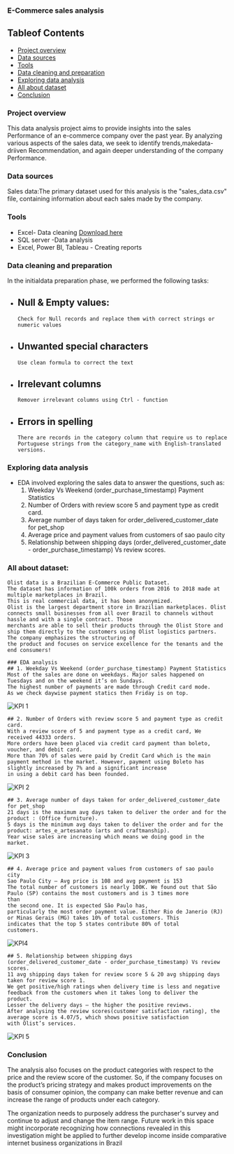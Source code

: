 ### E-Commerce sales analysis

## Tableof Contents

- [Project overview](#project-overview)
- [Data sources](#data-sources)
- [Tools](#tools)
- [Data cleaning and preparation](#data-cleaning-and-preparation)
- [Exploring data analysis](#exploring-data-analysis)
- [All about dataset](#all-about-dataset)
- [Conclusion](#conclusion)

### Project overview

This data analysis project aims to provide insights into the sales Performance of an e-commerce company over the past year. By analyzing various aspects of the sales data, we seek to identify trends,makedata-driiven Recommendation, and again deeper understanding of the company Performance.

### Data sources

Sales data:The primary dataset used for this analysis is the "sales_data.csv" file, containing information about each sales made by the company.

### Tools

- Excel- Data cleaning [Download here](https://www.office.com/)
- SQL server -Data analysis
- Excel, Power BI, Tableau - Creating reports


### Data cleaning and preparation

In the initialdata preparation phase, we performed the following tasks:
- ## Null & Empty values:
      Check for Null records and replace them with correct strings or numeric values

- ## Unwanted special characters
      Use clean formula to correct the text

- ## Irrelevant columns
      Remover irrelevant columns using Ctrl - function
  
- ## Errors in spelling
      There are records in the category column that require us to replace Portuguese strings from the category_name with English-translated versions.

### Exploring data analysis
  - EDA involved exploring the sales data to answer the questions, such as:
    1. Weekday Vs Weekend (order_purchase_timestamp) Payment Statistics
    2. Number of Orders with review score 5 and payment type as credit card.
    3. Average number of days taken for order_delivered_customer_date for pet_shop
    4. Average price and payment values from customers of sao paulo city
    5. Relationship between shipping days (order_delivered_customer_date - order_purchase_timestamp) Vs review scores.


### All about dataset:
    Olist data is a Brazilian E-Commerce Public Dataset.
    The dataset has information of 100k orders from 2016 to 2018 made at multiple marketplaces in Brazil.
    This is real commercial data, it has been anonymized.
    Olist is the largest department store in Brazilian marketplaces. Olist connects small businesses from all over Brazil to channels without hassle and with a single contract. Those 
    merchants are able to sell their products through the Olist Store and ship them directly to the customers using Olist logistics partners. The company emphasizes the structuring of 
    the product and focuses on service excellence for the tenants and the end consumers!

    ### EDA analysis
    ## 1. Weekday Vs Weekend (order_purchase_timestamp) Payment Statistics
    Most of the sales are done on weekdays. Major sales happened on Tuesdays and on the weekend it’s on Sundays. 
    The highest number of payments are made through Credit card mode. 
    As we check daywise payment statics then Friday is on top.
    
![KPI 1](https://github.com/saibamane/E-Commerce-Sales-Analysis/assets/154344179/dc5a23f3-6647-494b-a1ea-c1add479e9d5)

    ## 2. Number of Orders with review score 5 and payment type as credit card.
    With a review score of 5 and payment type as a credit card, We received 44333 orders.
    More orders have been placed via credit card payment than boleto, voucher, and debit card.
    More than 70% of sales were paid by Credit Card which is the main payment method in the market. However, payment using Boleto has 
    slightly increased by 7% and a significant increase 
    in using a debit card has been founded.

![KPI 2](https://github.com/saibamane/E-Commerce-Sales-Analysis/assets/154344179/3a874273-f5e3-4762-9b23-fe60a215af7e)
   
    ## 3. Average number of days taken for order_delivered_customer_date for pet_shop
    21 days is the maximum avg days taken to deliver the order and for the product : (Office furniture).
    5 days is the minimum avg days taken to deliver the order and for the product: artes_e_artesanato (arts and craftmanship).
    Year wise sales are increasing which means we doing good in the market.

![KPI 3](https://github.com/saibamane/E-Commerce-Sales-Analysis/assets/154344179/78e45703-c5bb-4cf0-9f9f-945cd4e61593)
 
    ## 4. Average price and payment values from customers of sao paulo city
    Sao Paulo City – Avg price is 108 and avg payment is 153
    The total number of customers is nearly 100K. We found out that São Paulo (SP) contains the most customers and is 3 times more 
    than 
    the second one. It is expected São Paulo has, 
    particularly the most order payment value. Either Rio de Janerio (RJ) or Minas Gerais (MG) takes 10% of total customers. This 
    indicates that the top 5 states contribute 80% of total 
    customers.

![KPI4](https://github.com/saibamane/E-Commerce-Sales-Analysis/assets/154344179/5637736f-5995-4efa-be7b-f33eb251353c)
    
    ## 5. Relationship between shipping days (order_delivered_customer_date - order_purchase_timestamp) Vs review scores.
    11 avg shipping days taken for review score 5 & 20 avg shipping days taken for review score 1.
    We get positive/high ratings when delivery time is less and negative feedback from the customers when it takes long to deliver the 
    product.
    Lesser the delivery days – the higher the positive reviews.
    After analysing the review scores(customer satisfaction rating), the average score is 4.07/5, which shows positive satisfaction 
    with Olist’s services.

![KPI 5](https://github.com/saibamane/E-Commerce-Sales-Analysis/assets/154344179/a265e003-8956-4602-834b-4ba5a12f8301)

### Conclusion

The analysis also focuses on the product categories with respect to the price and the review score of the customer. So, if the company focuses on the product’s pricing strategy and makes product improvements on the basis of consumer opinion, the company can make better revenue and can increase the range of products under each category. 

The organization needs to purposely address the purchaser's survey and continue to adjust and change the item range. Future work in this space might incorporate recognizing how connections revealed in this investigation might be applied to further develop income inside comparative internet business organizations in Brazil

